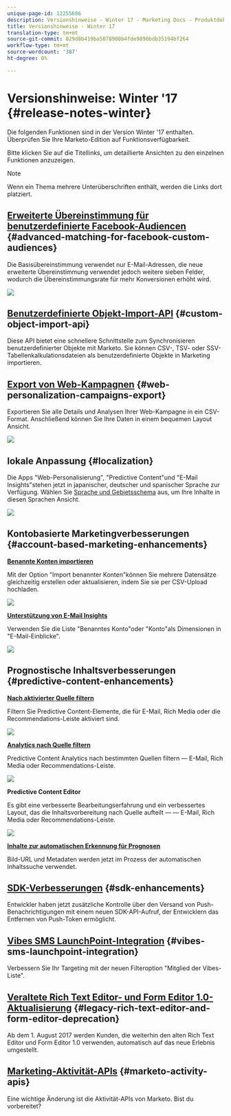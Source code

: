 ```yaml
---
unique-page-id: 12255606
description: Versionshinweise - Winter 17 - Marketing Docs - Produktdokumentation
title: Versionshinweise - Winter 17
translation-type: tm+mt
source-git-commit: 029d8b419ba5078980b4fde9890bdb35194bf264
workflow-type: tm+mt
source-wordcount: '387'
ht-degree: 0%

---
```



# Versionshinweise: Winter &#39;17 {#release-notes-winter}

Die folgenden Funktionen sind in der Version Winter &#39;17 enthalten. Überprüfen Sie Ihre Marketo-Edition auf Funktionsverfügbarkeit.

Bitte klicken Sie auf die Titellinks, um detaillierte Ansichten zu den einzelnen Funktionen anzuzeigen.

>[!NOTE]
>
>Wenn ein Thema mehrere Unterüberschriften enthält, werden die Links dort platziert.

## [Erweiterte Übereinstimmung für benutzerdefinierte Facebook-Audiencen](/help/marketo/product-docs/demand-generation/ad-network-integrations/add-facebook-custom-audiences-as-a-launchpoint-service.md) {#advanced-matching-for-facebook-custom-audiences}

Die Basisübereinstimmung verwendet nur E-Mail-Adressen, die neue erweiterte Übereinstimmung verwendet jedoch weitere sieben Felder, wodurch die Übereinstimmungsrate für mehr Konversionen erhöht wird.

![](assets/fb-custom-audiences-schebsches.png)

## [Benutzerdefinierte Objekt-Import-API](https://developers.marketo.com/rest-api/lead-database/custom-objects/) {#custom-object-import-api}

Diese API bietet eine schnellere Schnittstelle zum Synchronisieren benutzerdefinierter Objekte mit Marketo. Sie können CSV-, TSV- oder SSV-Tabellenkalkulationsdateien als benutzerdefinierte Objekte in Marketing importieren.

## [Export von Web-Kampagnen](/help/marketo/product-docs/web-personalization/working-with-web-campaigns/export-web-campaign-data.md) {#web-personalization-campaigns-export}

Exportieren Sie alle Details und Analysen Ihrer Web-Kampagne in ein CSV-Format. Anschließend können Sie Ihre Daten in einem bequemen Layout Ansicht.

![](assets/web-personalization-csv-download-hand.png)

## lokale Anpassung {#localization}

Die Apps &quot;Web-Personalisierung&quot;, &quot;Predictive Content&quot;und &quot;E-Mail Insights&quot;stehen jetzt in japanischer, deutscher und spanischer Sprache zur Verfügung. Wählen Sie [Sprache und Gebietsschema](/help/marketo/product-docs/administration/settings/select-your-language-locale-and-time-zone.md) aus, um Ihre Inhalte in diesen Sprachen Ansicht.

![](assets/japanese-web-personalization.png)

## Kontobasierte Marketingverbesserungen {#account-based-marketing-enhancements}

**[Benannte Konten importieren](/help/marketo/product-docs/account-based-marketing/target/named-accounts/import-named-accounts.md)**

Mit der Option &quot;Import benannter Konten&quot;können Sie mehrere Datensätze gleichzeitig erstellen oder aktualisieren, indem Sie sie per CSV-Upload hochladen.

![](assets/inatwo.png)

**[Unterstützung von E-Mail Insights](/help/marketo/product-docs/reporting/email-insights/filtering-in-email-insights.md)**

Verwenden Sie die Liste &quot;Benanntes Konto&quot;oder &quot;Konto&quot;als Dimensionen in &quot;E-Mail-Einblicke&quot;.

![](assets/ei.png)

## Prognostische Inhaltsverbesserungen {#predictive-content-enhancements}

**[Nach aktivierter Quelle filtern](/help/marketo/product-docs/predictive-content/working-with-predictive-content/understanding-predictive-content.md)**

Filtern Sie Predictive Content-Elemente, die für E-Mail, Rich Media oder die Recommendations-Leiste aktiviert sind.

![](assets/predictive-content-enabled-source.png)

**[Analytics nach Quelle filtern](/help/marketo/product-docs/predictive-content/working-with-predictive-content/understanding-predictive-content.md)**

Predictive Content Analytics nach bestimmten Quellen filtern — E-Mail, Rich Media oder Recommendations-Leiste.

![](assets/predictive-content-analytics-by-source.png)

**Predictive Content Editor**

Es gibt eine verbesserte Bearbeitungserfahrung und ein verbessertes Layout, das die Inhaltsvorbereitung nach Quelle aufteilt — — E-Mail, Rich Media oder Recommendations-Leiste.

![](assets/predictive-content-editor.png)

**[Inhalte zur automatischen Erkennung für Prognosen](/help/marketo/product-docs/predictive-content/getting-started/enable-content-discovery.md)**

Bild-URL und Metadaten werden jetzt im Prozess der automatischen Inhaltssuche verwendet.

## [SDK-Verbesserungen](https://developers.marketo.com/mobile/) {#sdk-enhancements}

Entwickler haben jetzt zusätzliche Kontrolle über den Versand von Push-Benachrichtigungen mit einem neuen SDK-API-Aufruf, der Entwicklern das Entfernen von Push-Token ermöglicht.

## [Vibes SMS LaunchPoint-Integration](/help/marketo/product-docs/mobile-marketing/vibes-sms-messages/use-vibes-sms-messages-in-smart-list-triggers-and-filters.md) {#vibes-sms-launchpoint-integration}

Verbessern Sie Ihr Targeting mit der neuen Filteroption &quot;Mitglied der Vibes-Liste&quot;.

## [Veraltete Rich Text Editor- und Form Editor 1.0-Aktualisierung](https://nation.marketo.com/docs/DOC-4315) {#legacy-rich-text-editor-and-form-editor-deprecation}

Ab dem 1. August 2017 werden Kunden, die weiterhin den alten Rich Text Editor und Form Editor 1.0 verwenden, automatisch auf das neue Erlebnis umgestellt.

## [Marketing-Aktivität-APIs](https://developers.marketo.com/blog/important-change-activity-records-marketo-apis/) {#marketo-activity-apis}

Eine wichtige Änderung ist die Aktivität-APIs von Marketo. Bist du vorbereitet?
